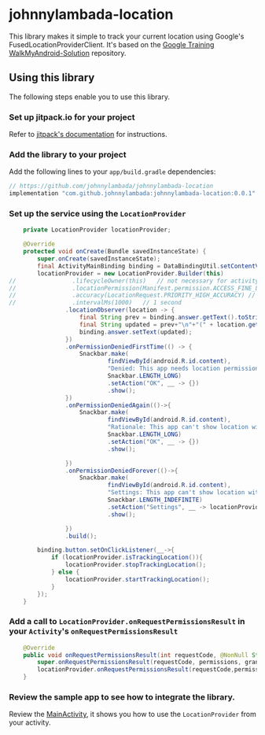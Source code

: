 # johnnylambada-location

This library makes it simple to track your current location using Google's 
FusedLocationProviderClient. It's based on the 
[Google Training WalkMyAndroid-Solution](https://github.com/google-developer-training/android-advanced/tree/master/WalkMyAndroid-Solution) 
repository. 

## Using this library

The following steps enable you to use this library.

### Set up jitpack.io for your project

Refer to [jitpack's documentation](https://jitpack.io/) for instructions.

### Add the library to your project

Add the following lines to your `app/build.gradle` dependencies:

```groovy
// https://github.com/johnnylambada/johnnylambada-location
implementation "com.github.johnnylambada:johnnylambada-location:0.0.1"
```

### Set up the service using the `LocationProvider`

```java
    private LocationProvider locationProvider;

    @Override
    protected void onCreate(Bundle savedInstanceState) {
        super.onCreate(savedInstanceState);
        final ActivityMainBinding binding = DataBindingUtil.setContentView(this, R.layout.activity_main);
        locationProvider = new LocationProvider.Builder(this)
//                .lifecycleOwner(this)   // not necessary for activity when activity==lifecycleowner
//                .locationPermission(Manifest.permission.ACCESS_FINE_LOCATION) // default FINE
//                .accuracy(LocationRequest.PRIORITY_HIGH_ACCURACY) // default HIGH_ACCURACY
//                .intervalMs(1000)   // 1 second
                .locationObserver(location -> {
                    final String prev = binding.answer.getText().toString();
                    final String updated = prev+"\n"+"(" + location.getLatitude() + ", " + location.getLongitude() + ")";
                    binding.answer.setText(updated);
                })
                .onPermissionDeniedFirstTime(() -> {
                    Snackbar.make(
                            findViewById(android.R.id.content),
                            "Denied: This app needs location permission.",
                            Snackbar.LENGTH_LONG)
                            .setAction("OK", __ -> {})
                            .show();
                })
                .onPermissionDeniedAgain(()->{
                    Snackbar.make(
                            findViewById(android.R.id.content),
                            "Rationale: This app can't show location without permission.",
                            Snackbar.LENGTH_LONG)
                            .setAction("OK", __ -> {})
                            .show();

                })
                .onPermissionDeniedForever(()->{
                    Snackbar.make(
                            findViewById(android.R.id.content),
                            "Settings: This app can't show location without permission. Please update settings.",
                            Snackbar.LENGTH_INDEFINITE)
                            .setAction("Settings", __ -> locationProvider.startAppSettings(BuildConfig.APPLICATION_ID))
                            .show();

                })
                .build();

        binding.button.setOnClickListener(__->{
            if (locationProvider.isTrackingLocation()){
                locationProvider.stopTrackingLocation();
            } else {
                locationProvider.startTrackingLocation();
            }
        });
    }
```

### Add a call to `LocationProvider.onRequestPermissionsResult` in your `Activity`'s `onRequestPermissionsResult`

```java
    @Override
    public void onRequestPermissionsResult(int requestCode, @NonNull String[] permissions, @NonNull int[] grantResults) {
        super.onRequestPermissionsResult(requestCode, permissions, grantResults);
        locationProvider.onRequestPermissionsResult(requestCode,permissions,grantResults);
    }
```

### Review the sample app to see how to integrate the library.

Review the [MainActivity](https://github.com/johnnylambada/johnnylambada-location/blob/master/app/src/main/java/app/MainActivity.java), 
it shows you how to use the `LocationProvider` from your activity.
